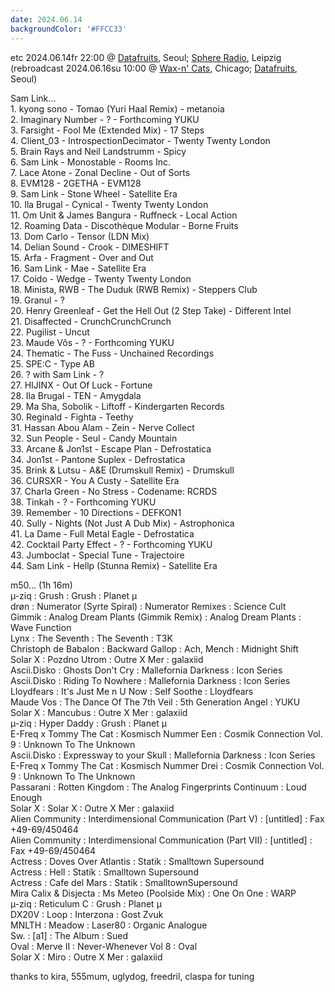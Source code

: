 ```yaml
---
date: 2024.06.14
backgroundColor: '#FFCC33'
---
```


etc 2024.06.14fr 22:00 @ [Datafruits](http://www.datafruits.fm/), Seoul; [Sphere Radio](http://www.sphere-radio.net/), Leipzig  
(rebroadcast 2024.06.16su 10:00 @ [Wax-n' Cats](http://www.twitch.tv/waxncats), Chicago; [Datafruits](http://www.datafruits.fm/), Seoul)  

Sam Link...  
1\. kyong sono - Tomao (Yuri Haal Remix) - metanoia  
2\. Imaginary Number - ? - Forthcoming YUKU  
3\. Farsight - Fool Me (Extended Mix) - 17 Steps  
4\. Client\_03 - IntrospectionDecimator - Twenty Twenty London  
5\. Brain Rays and Neil Landstrumm - Spicy  
6\. Sam Link - Monostable - Rooms Inc.  
7\. Lace Atone - Zonal Decline - Out of Sorts  
8\. EVM128 - 2GETHA - EVM128  
9\. Sam Link - Stone Wheel - Satellite Era  
10\. Ila Brugal - Cynical - Twenty Twenty London  
11\. Om Unit & James Bangura - Ruffneck - Local Action  
12\. Roaming Data - Discothèque Modular - Borne Fruits  
13\. Dom Carlo - Tensor (LDN Mix)  
14\. Delian Sound - Crook - DIMESHIFT  
15\. Arfa - Fragment - Over and Out  
16\. Sam Link - Mae - Satellite Era  
17\. Coido - Wedge - Twenty Twenty London  
18\. Minista, RWB - The Duduk (RWB Remix) - Steppers Club  
19\. Granul - ?  
20\. Henry Greenleaf - Get the Hell Out (2 Step Take) - Different Intel  
21\. Disaffected - CrunchCrunchCrunch  
22\. Pugilist - Uncut  
23\. Maude Vôs - ? - Forthcoming YUKU  
24\. Thematic - The Fuss - Unchained Recordings  
25\. SPE:C - Type AB  
26\. ? with Sam Link - ?  
27\. HIJINX - Out Of Luck - Fortune  
28\. Ila Brugal - TEN - Amygdala  
29\. Ma Sha, Sobolik - Liftoff - Kindergarten Records  
30\. Reginald - Fighta - Teethy  
31\. Hassan Abou Alam - Zein - Nerve Collect  
32\. Sun People - Seul - Candy Mountain  
33\. Arcane & Jon1st - Escape Plan - Defrostatica  
34\. Jon1st - Pantone Suplex - Defrostatica  
35\. Brink & Lutsu - A&E (Drumskull Remix) - Drumskull  
36\. CURSXR - You A Custy - Satellite Era  
37\. Charla Green - No Stress - Codename: RCRDS  
38\. Tinkah - ? - Forthcoming YUKU  
39\. Remember - 10 Directions - DEFKON1  
40\. Sully - Nights (Not Just A Dub Mix) - Astrophonica  
41\. La Dame - Full Metal Eagle - Defrostatica  
42\. Cocktail Party Effect - ? - Forthcoming YUKU  
43\. Jumboclat - Special Tune - Trajectoire  
44\. Sam Link - Hellp (Stunna Remix) - Satellite Era  

m50... (1h 16m)  
µ-ziq : Grush : Grush : Planet µ  
drøn : Numerator (Syrte Spiral) : Numerator Remixes : Science Cult  
Gimmik : Analog Dream Plants (Gimmik Remix) : Analog Dream Plants : Wave Function  
Lynx : The Seventh : The Seventh : T3K  
Christoph de Babalon : Backward Gallop : Ach, Mench : Midnight Shift  
Solar X : Pozdno Utrom : Outre X Mer : galaxiid  
Ascii.Disko : Ghosts Don't Cry : Mallefornia Darkness : Icon Series  
Ascii.Disko : Riding To Nowhere : Mallefornia Darkness : Icon Series  
Lloydfears : It's Just Me n U Now : Self Soothe : Lloydfears  
Maude Vos : The Dance Of The 7th Veil : 5th Generation Angel : YUKU  
Solar X : Mancubus : Outre X Mer : galaxiid  
µ-ziq : Hyper Daddy : Grush : Planet µ  
E-Freq x Tommy The Cat : Kosmisch Nummer Een : Cosmik Connection Vol. 9 : Unknown To The Unknown  
Ascii.Disko : Expressway to your Skull : Mallefornia Darkness : Icon Series  
E-Freq x Tommy The Cat : Kosmisch Nummer Drei : Cosmik Connection Vol. 9 : Unknown To The Unknown  
Passarani : Rotten Kingdom : The Analog Fingerprints Continuum : Loud Enough  
Solar X : Solar X : Outre X Mer : galaxiid  
Alien Community : Interdimensional Communication (Part V) : \[untitled\] : Fax +49-69/450464  
Alien Community : Interdimensional Communication (Part VII) : \[untitled\] : Fax +49-69/450464  
Actress : Doves Over Atlantis : Statik : Smalltown Supersound  
Actress : Hell : Statik : Smalltown Supersound  
Actress : Cafe del Mars : Statik : SmalltownSupersound  
Mira Calix & Disjecta : Ms Meteo (Poolside Mix) : One On One : WARP  
µ-ziq : Reticulum C : Grush : Planet µ  
DX20V : Loop : Interzona : Gost Zvuk  
MNLTH : Meadow : Laser80 : Organic Analogue  
Sw. : \[a1\] : The Album : Sued  
Oval : Merve II : Never-Whenever Vol 8 : Oval  
Solar X : Miro : Outre X Mer : galaxiid  

thanks to kira, 555mum, uglydog, freedril, claspa for tuning